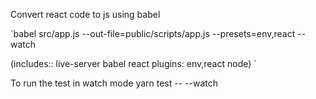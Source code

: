 Convert react code to js using babel

`babel src/app.js --out-file=public/scripts/app.js --presets=env,react --watch

(includes:: live-server babel react plugins: env,react node)
`

To run the test in watch mode
yarn test -- --watch